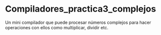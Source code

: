 # Compiladores_practica3_complejos
Un mini compilador que puede procesar números complejos para hacer operaciones con ellos como multiplicar, dividir etc.
